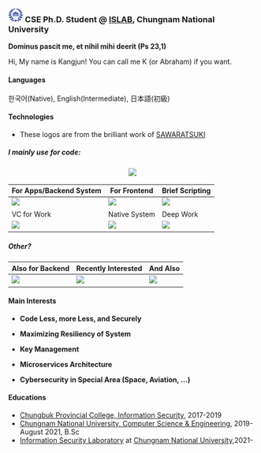 ### <img src="https://raw.githubusercontent.com/0x00000FF/0x00000FF/master/images.png" height="30" /> CSE Ph.D. Student @ [ISLAB](https://blog.islab.work), Chungnam National University

**Dominus pascit me, et nihil mihi deerit (Ps 23,1)**

Hi, My name is Kangjun! You can call me K (or Abraham) if you want.


#### Languages

한국어(Native), English(Intermediate), 日本語(初級)

#### Technologies
* These logos are from the brilliant work of [SAWARATSUKI](https://github.com/SAWARATSUKI/ServiceLogos)

##### I mainly use for code:
<p align="center"><img src="https://raw.githubusercontent.com/SAWARATSUKI/ServiceLogos/master/VisualStudioCode/VisualStudioCode.png" height="200" /></p>

| For Apps/Backend System| For Frontend| Brief Scripting |
|-----|-----|-----|
| <img src="https://raw.githubusercontent.com/SAWARATSUKI/ServiceLogos/master/C%23/C%23 Purple.png" height="100" />  |  <img src="https://raw.githubusercontent.com/SAWARATSUKI/ServiceLogos/master/TypeScript/TypeScript.png" height="100" /> |  <img src="https://raw.githubusercontent.com/SAWARATSUKI/ServiceLogos/master/Python/Python.png" height="100" />  | 
|VC for Work|Native System|Deep Work|
|<img src="https://raw.githubusercontent.com/SAWARATSUKI/ServiceLogos/master/GitLab/GitLab.png" height="100" />|<img src="https://raw.githubusercontent.com/SAWARATSUKI/ServiceLogos/master/Rust/Rust.png" height="100" />|<img src="https://raw.githubusercontent.com/SAWARATSUKI/ServiceLogos/master/C/C.png" height="100" />|

##### Other?

| Also for Backend | Recently Interested | And Also |
|-----|-----|-----|
|<img src="https://raw.githubusercontent.com/SAWARATSUKI/ServiceLogos/master/Java/Java.png" height="100" />|<img src="https://raw.githubusercontent.com/SAWARATSUKI/ServiceLogos/master/Laravel/Laravel.png" height="100" />|<img src="https://raw.githubusercontent.com/SAWARATSUKI/ServiceLogos/master/FORTRAN/FORTRAN.png" height="100" />|

#### Main Interests
* **Code Less, more Less, and Securely**

* **Maximizing Resiliency of System**
 
* **Key Management**

* **Microservices Architecture**

* **Cybersecurity in Special Area (Space, Aviation, ...)**

#### Educations
* [Chungbuk Provincial College, Information Security](http://www.cpu.ac.kr/), 2017-2019
* [Chungnam National University, Computer Science & Engineering](https://computer.cnu.ac.kr/computer/index.do), 2019-August 2021, B.Sc
* [Information Security Laboratory](https://islab.cnu.ac.kr) at [Chungnam National University](https://computer.cnu.ac.kr/computer/index.do),2021-
